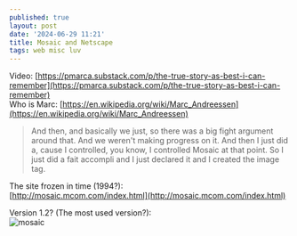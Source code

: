 ```yaml
---
published: true
layout: post
date: '2024-06-29 11:21'
title: Mosaic and Netscape
tags: web misc luv 
---
```

Video: [https://pmarca.substack.com/p/the-true-story-as-best-i-can-remember](https://pmarca.substack.com/p/the-true-story-as-best-i-can-remember)  
Who is Marc: [https://en.wikipedia.org/wiki/Marc_Andreessen](https://en.wikipedia.org/wiki/Marc_Andreessen)

> And then, and basically we just, so there was a big fight argument around that. And we weren't making progress on it. And then I just did a, cause I controlled, you know, I controlled Mosaic at that point. So I just did a fait accompli and I just declared it and I created the image tag.

The site frozen in time (1994?):  
[http://mosaic.mcom.com/index.html](http://mosaic.mcom.com/index.html)

Version 1.2? (The most used version?):  
![mosaic](https://upload.wikimedia.org/wikipedia/commons/e/ea/NCSA_Mosaic_Browser_Screenshot.png)
